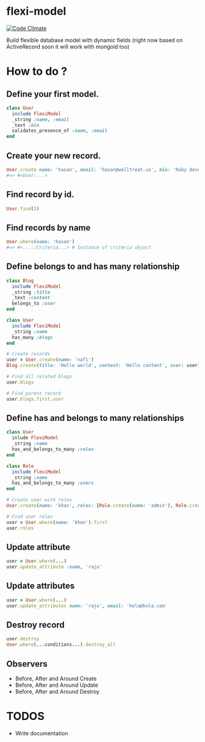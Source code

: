 flexi-model
===========

[![Code Climate](https://codeclimate.com/badge.png)](https://codeclimate.com/github/we4tech/flexi-model)

Build flexible database model with dynamic fields (right now based on ActiveRecord soon it will work with mongoid too)

How to do ?
===========

Define your first model.
---------
```ruby
class User
  include FlexiModel
  _string :name, :email
  _text :bio
  validates_presence_of :name, :email
end
```

Create your new record.
------------
```ruby
User.create name: 'hasan', email: 'hasan@welltreat.us', bio: 'Ruby developer'
#=> #<User:...>
```

Find record by id.
-----------
```ruby
User.find(1)
```

Find records by name
--------
```ruby
User.where(name: 'hasan')
#=> #<...::Criteria...> # Instance of criteria object
```

Define belongs to and has many relationship
---------
```ruby
class Blog
  include FlexiModel
  _string :title
  _text :content
  belongs_to :user
end

class User
  include FlexiModel
  _string :name
  has_many :blogs
end

# Create records
user = User.create(name: 'nafi')
Blog.create(title: 'Hello world', content: 'Hello content', user: user)

# Find all related blogs
user.blogs

# Find parent record
user.blogs.first.user
```

Define has and belongs to many relationships
-----------
```ruby
class User
  inlude FlexiModel
  _string :name
  has_and_belongs_to_many :roles
end

class Role
  include FlexiModel
  _string :name
  has_and_belongs_to_many :users
end

# Create user with roles
User.create(name: 'khan', roles: [Role.create(name: 'admin'), Role.create(name: 'moderator')])

# Find user roles
user = User.where(name: 'khan').first
user.roles
```

Update attribute
---------
```ruby
user = User.where(...)
user.update_attribute :name, 'raju'
```

Update attributes
-----------
```ruby
user = User.where(...)
user.update_attributes name: 'raju', email: 'hola@hola.com'
```

Destroy record
-------
```ruby
user.destroy
User.where(...conditions...).destroy_all
```

Observers
--------
 * Before, After and Around Create
 * Before, After and Around Update
 * Before, After and Around Destroy

TODOS
=====

* Write documentation
